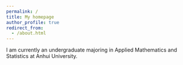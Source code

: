 ```yaml
---
permalink: /
title: My homepage
author_profile: true
redirect_from: 
  - /about.html
---
```


I am currently an undergraduate majoring in Applied Mathematics and Statistics at Anhui University.
